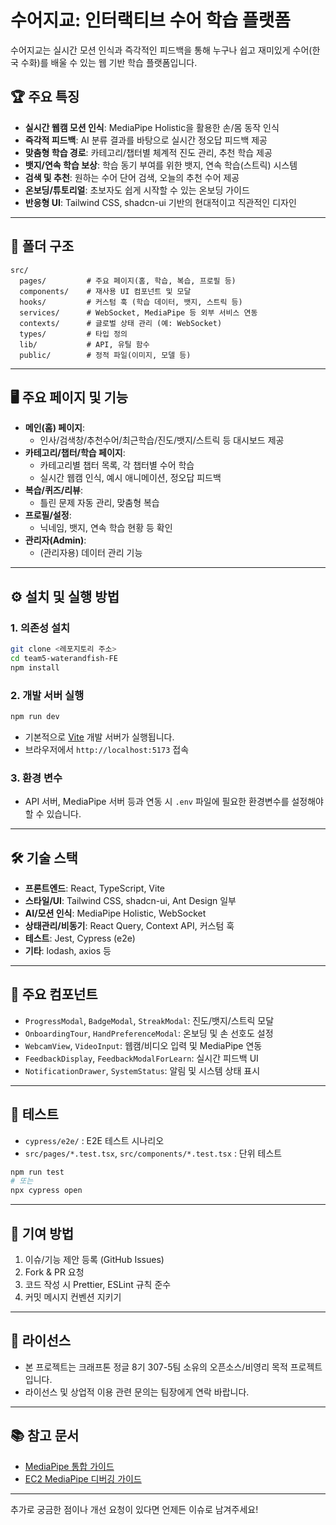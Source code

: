 # 수어지교: 인터랙티브 수어 학습 플랫폼

수어지교는 실시간 모션 인식과 즉각적인 피드백을 통해 누구나 쉽고 재미있게 수어(한국 수화)를 배울 수 있는 웹 기반 학습 플랫폼입니다.

## 🏆 주요 특징

- **실시간 웹캠 모션 인식**: MediaPipe Holistic을 활용한 손/몸 동작 인식
- **즉각적 피드백**: AI 분류 결과를 바탕으로 실시간 정오답 피드백 제공
- **맞춤형 학습 경로**: 카테고리/챕터별 체계적 진도 관리, 추천 학습 제공
- **뱃지/연속 학습 보상**: 학습 동기 부여를 위한 뱃지, 연속 학습(스트릭) 시스템
- **검색 및 추천**: 원하는 수어 단어 검색, 오늘의 추천 수어 제공
- **온보딩/튜토리얼**: 초보자도 쉽게 시작할 수 있는 온보딩 가이드
- **반응형 UI**: Tailwind CSS, shadcn-ui 기반의 현대적이고 직관적인 디자인

---

## 📂 폴더 구조

```
src/
  pages/         # 주요 페이지(홈, 학습, 복습, 프로필 등)
  components/    # 재사용 UI 컴포넌트 및 모달
  hooks/         # 커스텀 훅 (학습 데이터, 뱃지, 스트릭 등)
  services/      # WebSocket, MediaPipe 등 외부 서비스 연동
  contexts/      # 글로벌 상태 관리 (예: WebSocket)
  types/         # 타입 정의
  lib/           # API, 유틸 함수
  public/        # 정적 파일(이미지, 모델 등)
```

---

## 🖥️ 주요 페이지 및 기능

- **메인(홈) 페이지**:  
  - 인사/검색창/추천수어/최근학습/진도/뱃지/스트릭 등 대시보드 제공
- **카테고리/챕터/학습 페이지**:  
  - 카테고리별 챕터 목록, 각 챕터별 수어 학습
  - 실시간 웹캠 인식, 예시 애니메이션, 정오답 피드백
- **복습/퀴즈/리뷰**:  
  - 틀린 문제 자동 관리, 맞춤형 복습
- **프로필/설정**:  
  - 닉네임, 뱃지, 연속 학습 현황 등 확인
- **관리자(Admin)**:  
  - (관리자용) 데이터 관리 기능

---

## ⚙️ 설치 및 실행 방법

### 1. 의존성 설치

```bash
git clone <레포지토리 주소>
cd team5-waterandfish-FE
npm install
```

### 2. 개발 서버 실행

```bash
npm run dev
```
- 기본적으로 [Vite](https://vitejs.dev/) 개발 서버가 실행됩니다.
- 브라우저에서 `http://localhost:5173` 접속

### 3. 환경 변수

- API 서버, MediaPipe 서버 등과 연동 시 `.env` 파일에 필요한 환경변수를 설정해야 할 수 있습니다.

---

## 🛠️ 기술 스택

- **프론트엔드**: React, TypeScript, Vite
- **스타일/UI**: Tailwind CSS, shadcn-ui, Ant Design 일부
- **AI/모션 인식**: MediaPipe Holistic, WebSocket
- **상태관리/비동기**: React Query, Context API, 커스텀 훅
- **테스트**: Jest, Cypress (e2e)
- **기타**: lodash, axios 등

---

## 🧩 주요 컴포넌트

- `ProgressModal`, `BadgeModal`, `StreakModal`: 진도/뱃지/스트릭 모달
- `OnboardingTour`, `HandPreferenceModal`: 온보딩 및 손 선호도 설정
- `WebcamView`, `VideoInput`: 웹캠/비디오 입력 및 MediaPipe 연동
- `FeedbackDisplay`, `FeedbackModalForLearn`: 실시간 피드백 UI
- `NotificationDrawer`, `SystemStatus`: 알림 및 시스템 상태 표시

---

## 🧪 테스트

- `cypress/e2e/` : E2E 테스트 시나리오
- `src/pages/*.test.tsx`, `src/components/*.test.tsx` : 단위 테스트

```bash
npm run test
# 또는
npx cypress open
```

---

## 📝 기여 방법

1. 이슈/기능 제안 등록 (GitHub Issues)
2. Fork & PR 요청
3. 코드 작성 시 Prettier, ESLint 규칙 준수
4. 커밋 메시지 컨벤션 지키기

---

## 📄 라이선스

- 본 프로젝트는 크래프톤 정글 8기 307-5팀 소유의 오픈소스/비영리 목적 프로젝트입니다.
- 라이선스 및 상업적 이용 관련 문의는 팀장에게 연락 바랍니다.

---

## 📚 참고 문서

- [MediaPipe 통합 가이드](./MEDIAPIPE_INTEGRATION.md)
- [EC2 MediaPipe 디버깅 가이드](./EC2_MEDIAPIPE_DEBUGGING.md)

---

추가로 궁금한 점이나 개선 요청이 있다면 언제든 이슈로 남겨주세요!
